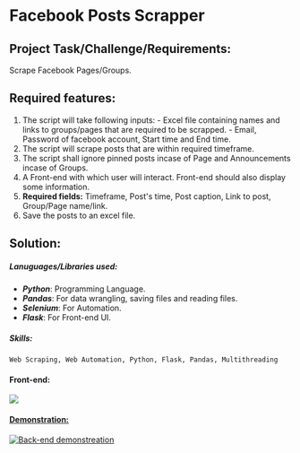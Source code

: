 # Facebook Posts Scrapper

## Project Task/Challenge/Requirements:
Scrape Facebook Pages/Groups.

## Required features:
  1. The script will take following inputs:
    - Excel file containing names and links to groups/pages that are required to be scrapped.
    - Email, Password of facebook account, Start time and End time.
  2. The script will scrape posts that are within required timeframe.
  3. The script shall ignore pinned posts incase of Page and Announcements incase of Groups.
  4. A Front-end with which user will interact. Front-end should also display some information.
  5. **Required fields:** Timeframe, Post's time, Post caption, Link to post, Group/Page name/link.
  6. Save the posts to an excel file.

## Solution:
##### Lanuguages/Libraries used: 
  * ***Python***: Programming Language.
  * ***Pandas***: For data wrangling, saving files and reading files.
  * ***Selenium***: For Automation.
  * ***Flask***: For Front-end UI.
##### Skills: 
    Web Scraping, Web Automation, Python, Flask, Pandas, Multithreading

#### Front-end:
<a><img src="https://imgur.com/a/syvRU1s"></a>

#### [Demonstration:](https://www.youtube.com/watch?v=cJX5lsz1NiU)
[![Back-end demonstreation](https://img.youtube.com/vi/cJX5lsz1NiU/0.jpg)](https://www.youtube.com/watch?v=cJX5lsz1NiU)
